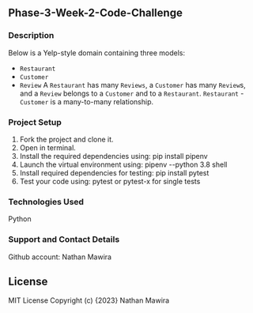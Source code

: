 ## Phase-3-Week-2-Code-Challenge

### Description
Below is a Yelp-style domain containing three models:
- `Restaurant`
- `Customer`
- `Review`
A `Restaurant` has many `Reviews`, a `Customer` has many `Review`s, and a `Review` belongs to a `Customer` and to a `Restaurant`.
`Restaurant` - `Customer` is a many-to-many relationship.

### Project Setup
 1. Fork the project and clone it.
 2. Open in terminal.
 3. Install the required dependencies using: pip install pipenv
 4. Launch the virtual environment using: pipenv --python 3.8 shell
 5. Install required dependencies for testing: pip install pytest
 6. Test your code using: pytest or pytest-x for single tests

### Technologies Used
Python

### Support and Contact Details
Github account: Nathan Mawira

## License
MIT License Copyright (c) {2023} Nathan Mawira

